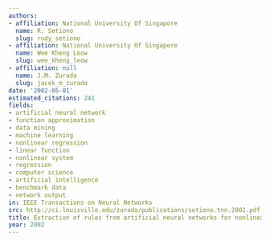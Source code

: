 ```yaml
---
authors:
- affiliation: National University Of Singapore
  name: R. Setiono
  slug: rudy_setiono
- affiliation: National University Of Singapore
  name: Wee Kheng Leow
  slug: wee_kheng_leow
- affiliation: null
  name: J.M. Zurada
  slug: jacek_m_zurada
date: '2002-05-01'
estimated_citations: 241
fields:
- artificial neural network
- function approximation
- data mining
- machine learning
- nonlinear regression
- linear function
- nonlinear system
- regression
- computer science
- artificial intelligence
- benchmark data
- network output
in: IEEE Transactions on Neural Networks
src: http://ci.louisville.edu/zurada/publications/setiono.tnn.2002.pdf
title: Extraction of rules from artificial neural networks for nonlinear regression
year: 2002
---
```

